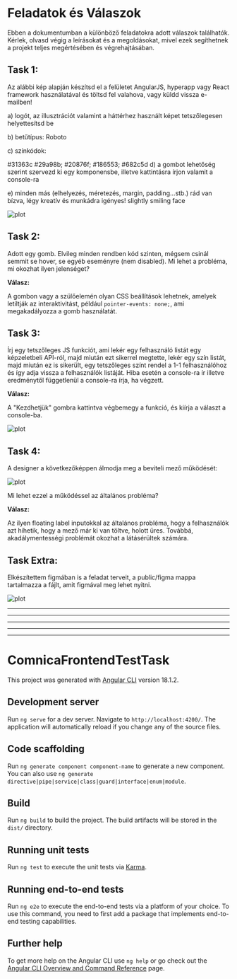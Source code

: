 # Feladatok és Válaszok

Ebben a dokumentumban a különböző feladatokra adott válaszok találhatók. Kérlek, olvasd végig a leírásokat és a megoldásokat, mivel ezek segíthetnek a projekt teljes megértésében és végrehajtásában.

## Task 1:
Az alábbi kép alapján készítsd el a felületet AngularJS, hyperapp vagy React framework használatával és töltsd fel valahova, vagy küldd vissza e-mailben!

a) logót, az illusztrációt valamint a háttérhez használt képet tetszőlegesen helyettesítsd be

b) betűtípus: Roboto

c) színkódok:

#31363c
#29a98b; #20876f; #186553;
#682c5d
d) a gombot lehetőség szerint szervezd ki egy komponensbe, illetve kattintásra írjon valamit a console-ra

e) minden más (elhelyezés, méretezés, margin, padding…stb.) rád van bízva, légy kreatív és munkádra igényes! slightly smiling face

![plot](./public/images/tasks/task1.png)

## Task 2: 
Adott egy gomb. Elvileg minden rendben kód szinten, mégsem csinál semmit se hover, se egyéb eseményre (nem disabled). Mi lehet a probléma, mi okozhat ilyen jelenséget?

**Válasz:**  

A gombon vagy a szülőelemén olyan CSS beállítások lehetnek, amelyek letiltják az interaktivitást, például ``pointer-events: none;``, ami megakadályozza a gomb használatát.

## Task 3:
Írj egy tetszőleges JS funkciót, ami lekér egy felhasználó listát egy képzeletbeli API-ról, majd miután ezt sikerrel megtette, lekér egy szín listát, majd miután ez is sikerült, egy tetszőleges színt rendel a 1-1 felhasználóhoz és így adja vissza a felhasználók listáját. Hiba esetén a console-ra ír illetve eredménytől függetlenül a console-ra írja, ha végzett.

**Válasz:**  

A "Kezdhetjük" gombra kattintva végbemegy a funkció, és kiírja a választ a console-ba.

![plot](./public/images/tasks/task3.png)

## Task 4:
A designer a következőképpen álmodja meg a beviteli mező működését:

![plot](./public/images/tasks/task4.png)


Mi lehet ezzel a működéssel az általános probléma?

**Válasz:**  

Az ilyen floating label inputokkal az általános probléma, hogy a felhasználók azt hihetik, hogy a mező már ki van töltve, holott üres. Továbbá, akadálymentességi problémát okozhat a látásérültek számára.


## Task Extra:

Elkészítettem figmában is a feladat terveit, a public/figma mappa tartalmazza a fájlt, amit figmával meg lehet nyitni. 


![plot](./public/figma/Comnica.jpg)

---
---
---
---
---

# ComnicaFrontendTestTask

This project was generated with [Angular CLI](https://github.com/angular/angular-cli) version 18.1.2.

## Development server

Run `ng serve` for a dev server. Navigate to `http://localhost:4200/`. The application will automatically reload if you change any of the source files.

## Code scaffolding

Run `ng generate component component-name` to generate a new component. You can also use `ng generate directive|pipe|service|class|guard|interface|enum|module`.

## Build

Run `ng build` to build the project. The build artifacts will be stored in the `dist/` directory.

## Running unit tests

Run `ng test` to execute the unit tests via [Karma](https://karma-runner.github.io).

## Running end-to-end tests

Run `ng e2e` to execute the end-to-end tests via a platform of your choice. To use this command, you need to first add a package that implements end-to-end testing capabilities.

## Further help

To get more help on the Angular CLI use `ng help` or go check out the [Angular CLI Overview and Command Reference](https://angular.dev/tools/cli) page.
